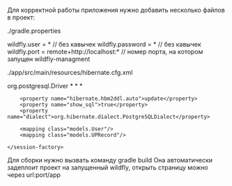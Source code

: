 Для корректной работы приложения нужно добавить несколько файлов в проект:

./gradle.properties

wildfly.user = * // без кавычек
wildfly.password = * // без кавычек
wildfly.port = remote+http://localhost:* // номер порта, на котором запущен wildfly-managment

./app/src/main/resources/hibernate.cfg.xml

<?xml version='1.0' encoding='utf-8'?>
<!DOCTYPE hibernate-configuration PUBLIC
"-//Hibernate/Hibernate Configuration DTD//EN"
"http://www.hibernate.org/dtd/hibernate-configuration-3.0.dtd">

<hibernate-configuration>
    <session-factory>
        <!-- Database connection settings -->
        <property name="hibernate.connection.driver_class">org.postgresql.Driver</property>
        <property name="hibernate.connection.url">*</property>
        <property name="hibernate.connection.username">*</property>
        <property name="hibernate.connection.password">*</property>
        
        <property name="hibernate.hbm2ddl.auto">update</property>
        <property name="show_sql">true</property>
        <property name="dialect">org.hibernate.dialect.PostgreSQLDialect</property>

        <mapping class="models.User"/>
        <mapping class="models.UPRecord"/>

    </session-factory>
</hibernate-configuration>

Для сборки нужно вызвать команду gradle build
Она автоматически задеплоит проект на запущенный wildfly, открыть страницу можно через url:port/app